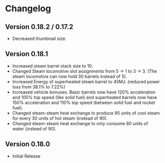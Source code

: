 # Changelog
## Version 0.18.2 / 0.17.2
 - Decreased thumbnail size.

## Version 0.18.1
 - Increased steam barrel stack size to 10.
 - Changed Steam locomotive slot assignments from 5 -> 1 to 3 -> 3. (The steam locomotive can now hold 30 barrels instead of 5).
 - Increased Energy of superheated steam barrel to 45MJ. (reduced power loss from 38.1% to 7.22%)
 - Increased vehicle bonuses. Basic barrels now have 120% acceleration and 105% top speed (like solid fuel) and superheated barrels now have 150% acceleration and 110% top speed (between solid fuel and rocket fuel).
 - Changed steam-steam heat exchange to produce 95 units of cool steam for every 30 units of hot steam (instead of 90).
 - Changed steam-steam heat exchange to only consume 80 units of water (instead of 90).

## Version 0.18.0
 - Initial Release
